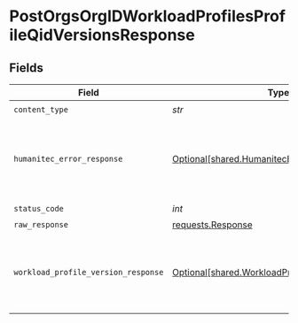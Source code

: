 # PostOrgsOrgIDWorkloadProfilesProfileQidVersionsResponse


## Fields

| Field                                                                                                    | Type                                                                                                     | Required                                                                                                 | Description                                                                                              |
| -------------------------------------------------------------------------------------------------------- | -------------------------------------------------------------------------------------------------------- | -------------------------------------------------------------------------------------------------------- | -------------------------------------------------------------------------------------------------------- |
| `content_type`                                                                                           | *str*                                                                                                    | :heavy_check_mark:                                                                                       | N/A                                                                                                      |
| `humanitec_error_response`                                                                               | [Optional[shared.HumanitecErrorResponse]](../../models/shared/humanitecerrorresponse.md)                 | :heavy_minus_sign:                                                                                       | One or more request parameters is missing or invalid.<br/><br/>                                          |
| `status_code`                                                                                            | *int*                                                                                                    | :heavy_check_mark:                                                                                       | N/A                                                                                                      |
| `raw_response`                                                                                           | [requests.Response](https://requests.readthedocs.io/en/latest/api/#requests.Response)                    | :heavy_minus_sign:                                                                                       | N/A                                                                                                      |
| `workload_profile_version_response`                                                                      | [Optional[shared.WorkloadProfileVersionResponse]](../../models/shared/workloadprofileversionresponse.md) | :heavy_minus_sign:                                                                                       | The newly created Workload Profile Version metadata.<br/><br/>                                           |